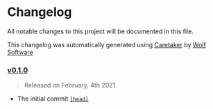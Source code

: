 # Changelog

All notable changes to this project will be documented in this file.


This changelog was automatically generated using [Caretaker](https://github.com/DevelopersToolbox/caretaker) by [Wolf Software](https://github.com/WolfSoftware)

### [v0.1.0](https://github.com/TravisToolbox/php-lint/releases/v0.1.0)

> Released on February, 4th 2021

- The initial commit [`[head]`](https://github.com/TravisToolbox/php-lint/commit/)


